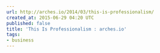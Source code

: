 ```yaml
---
url: http://arches.io/2014/03/this-is-professionalism/
created_at: 2015-06-29 04:20 UTC
published: false
title: 'This Is Professionalism : arches.io'
tags:
- business
---
```



